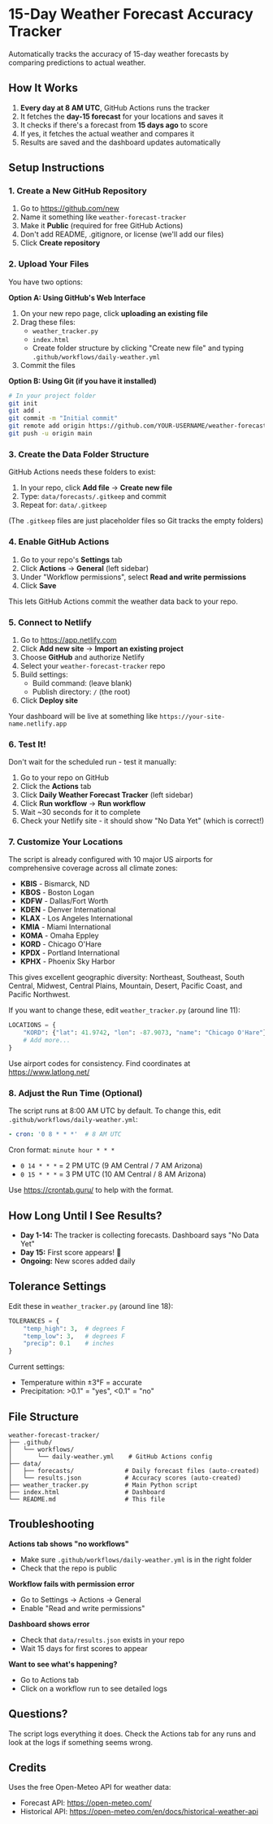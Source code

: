 # 15-Day Weather Forecast Accuracy Tracker

Automatically tracks the accuracy of 15-day weather forecasts by comparing predictions to actual weather.

## How It Works

1. **Every day at 8 AM UTC**, GitHub Actions runs the tracker
2. It fetches the **day-15 forecast** for your locations and saves it
3. It checks if there's a forecast from **15 days ago** to score
4. If yes, it fetches the actual weather and compares it
5. Results are saved and the dashboard updates automatically

## Setup Instructions

### 1. Create a New GitHub Repository

1. Go to https://github.com/new
2. Name it something like `weather-forecast-tracker`
3. Make it **Public** (required for free GitHub Actions)
4. Don't add README, .gitignore, or license (we'll add our files)
5. Click **Create repository**

### 2. Upload Your Files

You have two options:

**Option A: Using GitHub's Web Interface**

1. On your new repo page, click **uploading an existing file**
2. Drag these files:
   - `weather_tracker.py`
   - `index.html`
   - Create folder structure by clicking "Create new file" and typing `.github/workflows/daily-weather.yml`
3. Commit the files

**Option B: Using Git (if you have it installed)**

```bash
# In your project folder
git init
git add .
git commit -m "Initial commit"
git remote add origin https://github.com/YOUR-USERNAME/weather-forecast-tracker.git
git push -u origin main
```

### 3. Create the Data Folder Structure

GitHub Actions needs these folders to exist:

1. In your repo, click **Add file** → **Create new file**
2. Type: `data/forecasts/.gitkeep` and commit
3. Repeat for: `data/.gitkeep`

(The `.gitkeep` files are just placeholder files so Git tracks the empty folders)

### 4. Enable GitHub Actions

1. Go to your repo's **Settings** tab
2. Click **Actions** → **General** (left sidebar)
3. Under "Workflow permissions", select **Read and write permissions**
4. Click **Save**

This lets GitHub Actions commit the weather data back to your repo.

### 5. Connect to Netlify

1. Go to https://app.netlify.com
2. Click **Add new site** → **Import an existing project**
3. Choose **GitHub** and authorize Netlify
4. Select your `weather-forecast-tracker` repo
5. Build settings:
   - Build command: (leave blank)
   - Publish directory: `/` (the root)
6. Click **Deploy site**

Your dashboard will be live at something like `https://your-site-name.netlify.app`

### 6. Test It!

Don't wait for the scheduled run - test it manually:

1. Go to your repo on GitHub
2. Click the **Actions** tab
3. Click **Daily Weather Forecast Tracker** (left sidebar)
4. Click **Run workflow** → **Run workflow**
5. Wait ~30 seconds for it to complete
6. Check your Netlify site - it should show "No Data Yet" (which is correct!)

### 7. Customize Your Locations

The script is already configured with 10 major US airports for comprehensive coverage across all climate zones:

- **KBIS** - Bismarck, ND
- **KBOS** - Boston Logan
- **KDFW** - Dallas/Fort Worth  
- **KDEN** - Denver International
- **KLAX** - Los Angeles International
- **KMIA** - Miami International
- **KOMA** - Omaha Eppley
- **KORD** - Chicago O'Hare
- **KPDX** - Portland International
- **KPHX** - Phoenix Sky Harbor

This gives excellent geographic diversity: Northeast, Southeast, South Central, Midwest, Central Plains, Mountain, Desert, Pacific Coast, and Pacific Northwest.

If you want to change these, edit `weather_tracker.py` (around line 11):

```python
LOCATIONS = {
    "KORD": {"lat": 41.9742, "lon": -87.9073, "name": "Chicago O'Hare"},
    # Add more...
}
```

Use airport codes for consistency. Find coordinates at https://www.latlong.net/

### 8. Adjust the Run Time (Optional)

The script runs at 8:00 AM UTC by default. To change this, edit `.github/workflows/daily-weather.yml`:

```yaml
- cron: '0 8 * * *'  # 8 AM UTC
```

Cron format: `minute hour * * *`
- `0 14 * * *` = 2 PM UTC (9 AM Central / 7 AM Arizona)
- `0 15 * * *` = 3 PM UTC (10 AM Central / 8 AM Arizona)

Use https://crontab.guru/ to help with the format.

## How Long Until I See Results?

- **Day 1-14:** The tracker is collecting forecasts. Dashboard says "No Data Yet"
- **Day 15:** First score appears! 🎉
- **Ongoing:** New scores added daily

## Tolerance Settings

Edit these in `weather_tracker.py` (around line 18):

```python
TOLERANCES = {
    "temp_high": 3,  # degrees F
    "temp_low": 3,   # degrees F
    "precip": 0.1    # inches
}
```

Current settings:
- Temperature within ±3°F = accurate
- Precipitation: >0.1" = "yes", <0.1" = "no"

## File Structure

```
weather-forecast-tracker/
├── .github/
│   └── workflows/
│       └── daily-weather.yml    # GitHub Actions config
├── data/
│   ├── forecasts/              # Daily forecast files (auto-created)
│   └── results.json            # Accuracy scores (auto-created)
├── weather_tracker.py          # Main Python script
├── index.html                  # Dashboard
└── README.md                   # This file
```

## Troubleshooting

**Actions tab shows "no workflows"**
- Make sure `.github/workflows/daily-weather.yml` is in the right folder
- Check that the repo is public

**Workflow fails with permission error**
- Go to Settings → Actions → General
- Enable "Read and write permissions"

**Dashboard shows error**
- Check that `data/results.json` exists in your repo
- Wait 15 days for first scores to appear

**Want to see what's happening?**
- Go to Actions tab
- Click on a workflow run to see detailed logs

## Questions?

The script logs everything it does. Check the Actions tab for any runs and look at the logs if something seems wrong.

## Credits

Uses the free Open-Meteo API for weather data:
- Forecast API: https://open-meteo.com/
- Historical API: https://open-meteo.com/en/docs/historical-weather-api
